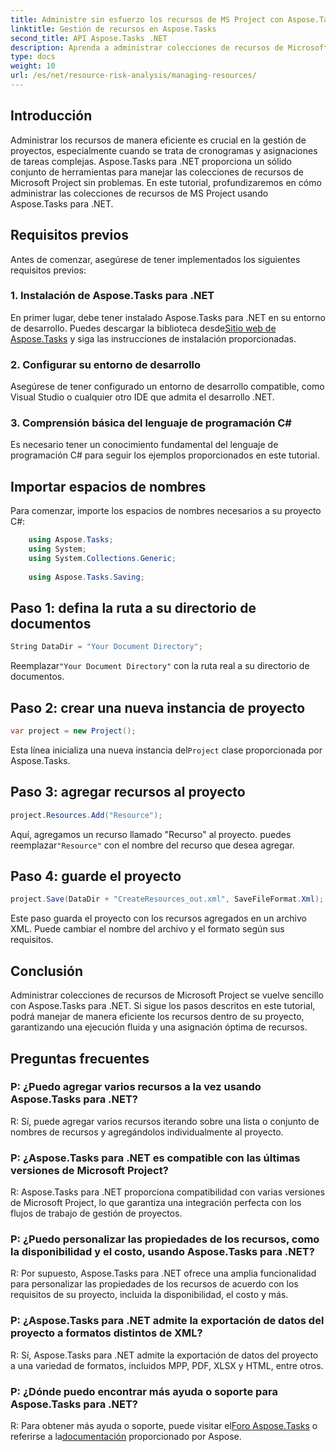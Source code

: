 ```yaml
---
title: Administre sin esfuerzo los recursos de MS Project con Aspose.Tasks
linktitle: Gestión de recursos en Aspose.Tasks
second_title: API Aspose.Tasks .NET
description: Aprenda a administrar colecciones de recursos de Microsoft Project sin esfuerzo utilizando Aspose.Tasks para .NET. Aumente la productividad y agilice los flujos de trabajo de los proyectos.
type: docs
weight: 10
url: /es/net/resource-risk-analysis/managing-resources/
---
```

## Introducción
Administrar los recursos de manera eficiente es crucial en la gestión de proyectos, especialmente cuando se trata de cronogramas y asignaciones de tareas complejas. Aspose.Tasks para .NET proporciona un sólido conjunto de herramientas para manejar las colecciones de recursos de Microsoft Project sin problemas. En este tutorial, profundizaremos en cómo administrar las colecciones de recursos de MS Project usando Aspose.Tasks para .NET.
## Requisitos previos
Antes de comenzar, asegúrese de tener implementados los siguientes requisitos previos:
### 1. Instalación de Aspose.Tasks para .NET
 En primer lugar, debe tener instalado Aspose.Tasks para .NET en su entorno de desarrollo. Puedes descargar la biblioteca desde[Sitio web de Aspose.Tasks](https://releases.aspose.com/tasks/net/) y siga las instrucciones de instalación proporcionadas.
### 2. Configurar su entorno de desarrollo
Asegúrese de tener configurado un entorno de desarrollo compatible, como Visual Studio o cualquier otro IDE que admita el desarrollo .NET.
### 3. Comprensión básica del lenguaje de programación C#
Es necesario tener un conocimiento fundamental del lenguaje de programación C# para seguir los ejemplos proporcionados en este tutorial.

## Importar espacios de nombres
Para comenzar, importe los espacios de nombres necesarios a su proyecto C#:
```csharp
    using Aspose.Tasks;
    using System;
    using System.Collections.Generic;
    
    using Aspose.Tasks.Saving;
```

## Paso 1: defina la ruta a su directorio de documentos
```csharp
String DataDir = "Your Document Directory";
```
 Reemplazar`"Your Document Directory"` con la ruta real a su directorio de documentos.
## Paso 2: crear una nueva instancia de proyecto
```csharp
var project = new Project();
```
 Esta línea inicializa una nueva instancia del`Project` clase proporcionada por Aspose.Tasks.
## Paso 3: agregar recursos al proyecto
```csharp
project.Resources.Add("Resource");
```
 Aquí, agregamos un recurso llamado "Recurso" al proyecto. puedes reemplazar`"Resource"` con el nombre del recurso que desea agregar.
## Paso 4: guarde el proyecto
```csharp
project.Save(DataDir + "CreateResources_out.xml", SaveFileFormat.Xml);
```
Este paso guarda el proyecto con los recursos agregados en un archivo XML. Puede cambiar el nombre del archivo y el formato según sus requisitos.

## Conclusión
Administrar colecciones de recursos de Microsoft Project se vuelve sencillo con Aspose.Tasks para .NET. Si sigue los pasos descritos en este tutorial, podrá manejar de manera eficiente los recursos dentro de su proyecto, garantizando una ejecución fluida y una asignación óptima de recursos.
## Preguntas frecuentes
### P: ¿Puedo agregar varios recursos a la vez usando Aspose.Tasks para .NET?
R: Sí, puede agregar varios recursos iterando sobre una lista o conjunto de nombres de recursos y agregándolos individualmente al proyecto.
### P: ¿Aspose.Tasks para .NET es compatible con las últimas versiones de Microsoft Project?
R: Aspose.Tasks para .NET proporciona compatibilidad con varias versiones de Microsoft Project, lo que garantiza una integración perfecta con los flujos de trabajo de gestión de proyectos.
### P: ¿Puedo personalizar las propiedades de los recursos, como la disponibilidad y el costo, usando Aspose.Tasks para .NET?
R: Por supuesto, Aspose.Tasks para .NET ofrece una amplia funcionalidad para personalizar las propiedades de los recursos de acuerdo con los requisitos de su proyecto, incluida la disponibilidad, el costo y más.
### P: ¿Aspose.Tasks para .NET admite la exportación de datos del proyecto a formatos distintos de XML?
R: Sí, Aspose.Tasks para .NET admite la exportación de datos del proyecto a una variedad de formatos, incluidos MPP, PDF, XLSX y HTML, entre otros.
### P: ¿Dónde puedo encontrar más ayuda o soporte para Aspose.Tasks para .NET?
 R: Para obtener más ayuda o soporte, puede visitar el[Foro Aspose.Tasks](https://forum.aspose.com/c/tasks/15) o referirse a la[documentación](https://reference.aspose.com/tasks/net/) proporcionado por Aspose.